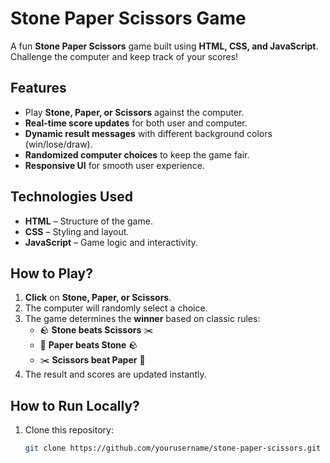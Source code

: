 # Stone Paper Scissors Game

A fun **Stone Paper Scissors** game built using **HTML, CSS, and JavaScript**.  
Challenge the computer and keep track of your scores!

##  Features
- Play **Stone, Paper, or Scissors** against the computer.
- **Real-time score updates** for both user and computer.
- **Dynamic result messages** with different background colors (win/lose/draw).
- **Randomized computer choices** to keep the game fair.
- **Responsive UI** for smooth user experience.

##  Technologies Used
- **HTML** – Structure of the game.
- **CSS** – Styling and layout.
- **JavaScript** – Game logic and interactivity.



##  How to Play?
1. **Click** on **Stone, Paper, or Scissors**.
2. The computer will randomly select a choice.
3. The game determines the **winner** based on classic rules:
   - 🪨 **Stone beats Scissors** ✂️
   - 📄 **Paper beats Stone** 🪨
   - ✂️ **Scissors beat Paper** 📄
4. The result and scores are updated instantly.

##  How to Run Locally?
1. Clone this repository:
   ```bash
   git clone https://github.com/yourusername/stone-paper-scissors.git
